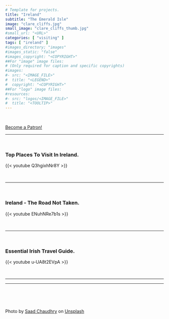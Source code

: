 ```yaml
---
# Template for projects.
title: "Ireland"
subtitle: "The Emerald Isle"
image: "clare_cliffs.jpg"
small_image: "clare_cliffs_thumb.jpg"
#small_url: "<URL>"
categories: [ "visiting" ]
tags: [ "ireland" ]
#images_directory; "images"
#images_static: "false"
#images_copyright: "<COPYRIGHT>"
##For "image" image files:
# (Only required for caption and specific copyrights)
#images:
#- src: "<IMAGE_FILE>"
#  title: "<LEGEND>"
#  copyright: "<COPYRIGHT>"
##For "logo" image files:
#resources:
#- src: "logos/<IMAGE_FILE>"
#  title: "<TOOLTIP>"
---
```

<br>

<a href="https://www.patreon.com/bePatron?u=37655427" data-patreon-widget-type="become-patron-button">Become a Patron!</a><script async src="https://c6.patreon.com/becomePatronButton.bundle.js"></script>

---


<br>

### Top Places To Visit In Ireland.  

{{< youtube Q3hgixhNr8Y >}}  

<br>

---

<br>

### Ireland - The Road Not Taken.  

{{< youtube ENuhNRe7b1s >}}  

<br>

---

<br>

### Essential Irish Travel Guide.  

{{< youtube u-UA8t2EVpA >}}  

<br>

---

---

<br>
<br>
<br>

<span>Photo by <a href="https://unsplash.com/@saadchdhry?utm_source=unsplash&amp;utm_medium=referral&amp;utm_content=creditCopyText" data-jzz-gui-player="true">Saad Chaudhry</a> on <a href="https://unsplash.com/s/photos/ireland?utm_source=unsplash&amp;utm_medium=referral&amp;utm_content=creditCopyText" data-jzz-gui-player="true">Unsplash</a></span>


